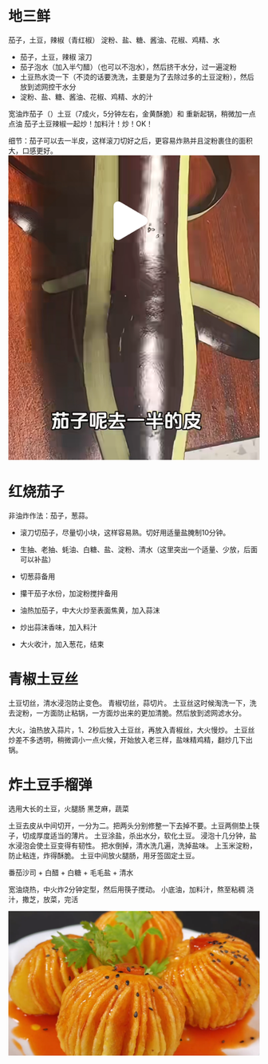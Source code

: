# 地三鲜

茄子，土豆，辣椒（青红椒）
淀粉、盐、糖、酱油、花椒、鸡精、水

- 茄子，土豆，辣椒 滚刀
- 茄子泡水（加入半勺醋）（也可以不泡水），然后挤干水分，过一遍淀粉
- 土豆热水烫一下（不烫的话要洗洗，主要是为了去除过多的土豆淀粉），然后放到滤网控干水分
- 淀粉、盐、糖、酱油、花椒、鸡精、水的汁

宽油炸茄子（）土豆（7成火，5分钟左右，金黄酥脆）和
重新起锅，稍微加一点点油
茄子土豆辣椒一起炒！加料汁！炒！OK！

细节：茄子可以去一半皮，这样滚刀切好之后，更容易炸熟并且淀粉裹住的面积大，口感更好。
![alt text](image.png)


# 红烧茄子

非油炸作法：茄子，葱蒜。

- 滚刀切茄子，尽量切小块，这样容易熟。切好用适量盐腌制10分钟。
- 生抽、老抽、蚝油、白糖、盐、淀粉、清水（这里突出一个适量、少放，后面可以补盐）
- 切葱蒜备用
- 攥干茄子水份，加淀粉搅拌备用

- 油热加茄子，中大火炒至表面焦黄，加入蒜沫
- 炒出蒜沫香味，加入料汁
- 大火收汁，加入葱花，结束




# 青椒土豆丝

土豆切丝，清水浸泡防止变色。
青椒切丝，蒜切片。
土豆丝这时候淘洗一下，洗去淀粉，一方面防止粘锅，一方面炒出来的更加清脆。然后放到滤网滤水分。

大火，油热放入蒜片，1、2秒后放入土豆丝，再放入青椒丝，大火慢炒。
土豆丝炒差不多透明，稍微调小一点火候，开始放入老三样，盐味精鸡精，翻炒几下出锅。

# 炸土豆手榴弹

选用大长的土豆，火腿肠
黑芝麻，蔬菜

土豆去皮从中间切开，一分为二。把两头分别修整一下去掉不要。土豆两侧垫上筷子，切成厚度适当的薄片。
土豆涂盐，杀出水分，软化土豆。
浸泡十几分钟，盐水浸泡会使土豆变得有韧性。
把水倒掉，清水洗几遍，洗掉盐味。
上玉米淀粉，防止粘连，炸得酥脆。
土豆中间放火腿肠，用牙签固定土豆。

番茄沙司 + 白醋 + 白糖 + 毛毛盐 + 清水

宽油烧热，中火炸2分钟定型，然后用筷子搅动。
小底油，加料汁，熬至粘稠
浇汁，撒芝，放菜，完活

![alt text](image-2.png)



